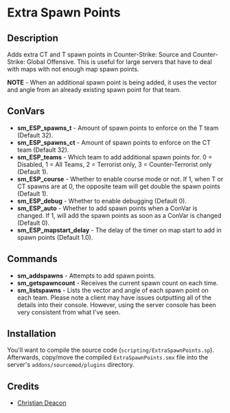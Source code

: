 # Extra Spawn Points
## Description
Adds extra CT and T spawn points in Counter-Strike: Source and Counter-Strike: Global Offensive. This is useful for large servers that have to deal with maps with not enough map spawn points.

**NOTE** - When an additional spawn point is being added, it uses the vector and angle from an already existing spawn point for that team.

## ConVars
* **sm_ESP_spawns_t** - Amount of spawn points to enforce on the T team (Default 32).
* **sm_ESP_spawns_ct** - Amount of spawn points to enforce on the CT team (Default 32).
* **sm_ESP_teams** - Which team to add additional spawn points for. 0 = Disabled, 1 = All Teams, 2 = Terrorist only, 3 = Counter-Terrorist only (Default 1).
* **sm_ESP_course** - Whether to enable course mode or not. If 1, when T or CT spawns are at 0, the opposite team will get double the spawn points (Default 1).
* **sm_ESP_debug** - Whether to enable debugging (Default 0).
* **sm_ESP_auto** - Whether to add spawn points when a ConVar is changed. If 1, will add the spawn points as soon as a ConVar is changed (Default 0).
* **sm_ESP_mapstart_delay** - The delay of the timer on map start to add in spawn points (Default 1.0).

## Commands
* **sm_addspawns** - Attempts to add spawn points.
* **sm_getspawncount** - Receives the current spawn count on each time.
* **sm_listspawns** - Lists the vector and angle of each spawn point on each team. Please note a client may have issues outputting all of the details into their console. However, using the server console has been very consistent from what I've seen. 

## Installation
You'll want to compile the source code (`scripting/ExtraSpawnPoints.sp`). Afterwards, copy/move the compiled `ExtraSpawnPoints.smx` file into the server's `addons/sourcemod/plugins` directory.

## Credits
* [Christian Deacon](https://github.com/gamemann)
